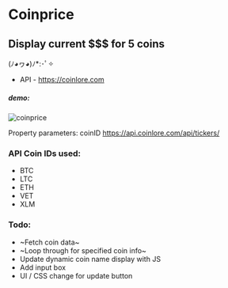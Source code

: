 # Coinprice

## Display current $$$ for 5 coins
(ﾉ◕ヮ◕)ﾉ*:･ﾟ✧
* API - https://coinlore.com

##### demo:
![coinprice](coinprice_demo.gif)

Property parameters:
coinID
https://api.coinlore.com/api/tickers/

### API Coin IDs used: 
* BTC
* LTC
* ETH
* VET
* XLM

### Todo:

* ~Fetch coin data~
* ~Loop through for specified coin info~
* Update dynamic coin name display with JS
* Add input box
* UI / CSS change for update button